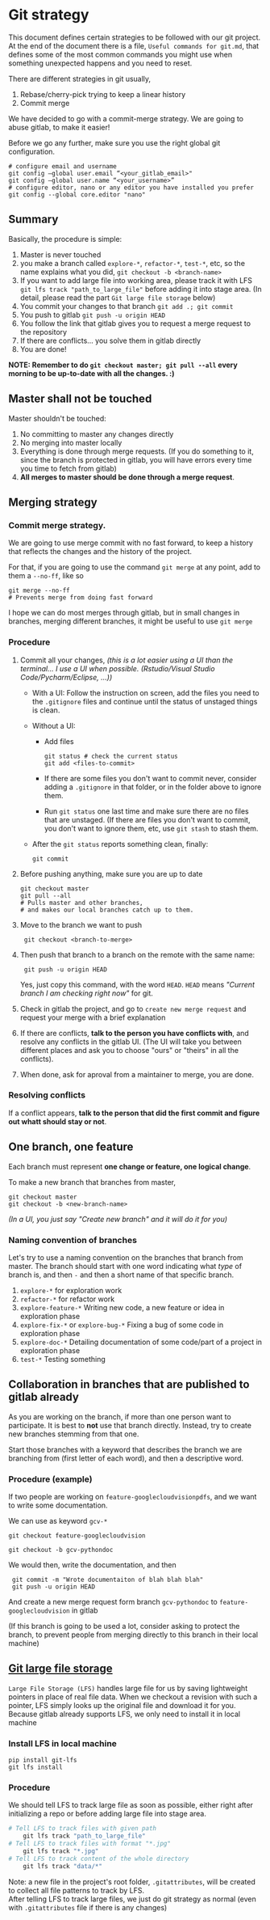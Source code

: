 # Git strategy

This document defines certain strategies to be followed with our git project. At the end of the document there is a file, `Useful commands for git.md`, that defines some of the most common commands you might use when something unexpected happens and you need to reset.


There are different strategies in git usually, 

1. Rebase/cherry-pick trying to keep a linear history
2. Commit merge

We have decided to go with a commit-merge strategy. We are going to abuse gitlab, to make it easier!


Before we go any further, make sure you use the right global git configuration.

	# configure email and username
	git config —global user.email “<your_gitlab_email>"
    git config —global user.name “<your_username>”
    # configure editor, nano or any editor you have installed you prefer
    git config --global core.editor "nano" 



## Summary

Basically, the procedure is simple:

1. Master is never touched
2. you make a branch called `explore-*`, `refactor-*`, `test-*`, etc, so the name explains what you did, `git checkout -b <branch-name>`
3. If you want to add large file into working area, please track it with LFS `git lfs track "path_to_large_file"` before adding it into stage area. (In detail, please read the part `Git large file storage` below)
3. You commit your changes to that branch `git add .; git commit`
4. You push to gitlab `git push -u origin HEAD`
5. You follow the link that gitlab gives you to request a merge request to the repository
6. If there are conflicts... you solve them in gitlab directly
7. You are done!

**NOTE: Remember to do `git checkout master; git pull --all` every morning to be up-to-date with all the changes. :)**


## Master shall not be touched


Master shouldn't be touched:

1. No committing to master any changes directly
2. No merging into master locally
3. Everything is done through merge requests. (If you do something to it, since the branch is protected in gitlab, you will have errors every time you time to fetch from gitlab)
4. **All merges to master should be done through a merge request**. 

## Merging strategy


### Commit merge strategy.


We are going to use merge commit with no fast forward, to keep a history that reflects the changes and the history of the project.

For that, if you are going to use the command `git merge` at any point, add to them a `--no-ff`, like so

	git merge --no-ff 
	# Prevents merge from doing fast forward
	
I hope we can do most merges through gitlab, but in small changes in branches, merging different branches, it might be useful to use `git merge`

### Procedure


1. Commit all your changes, _(this is a lot easier using a UI than the terminal... I use a UI when possible. (Rstudio/Visual Studio Code/Pycharm/Eclipse, ...))_
	- With a UI: Follow the instruction on screen, add the files you need to the `.gitignore` files and continue until the status of unstaged things is clean. 
 
	- Without a UI:
	
		+ Add files
	
			```
			git status # check the current status
			git add <files-to-commit>
			
			```
		+ If there are some files you don't want to commit never, consider adding a `.gitignore` in that folder, or in the folder above to ignore them.
		
		+ Run `git status` one last time and make sure there are no files that are unstaged. (If there are files you don't want to commit, you don't want to ignore them, etc, use `git stash` to stash them.
		
	
	- After the `git status` reports something clean, finally:
			
		```
		git commit
		```
	
	
2. Before pushing anything, make sure you are up to date

	```
	git checkout master
	git pull --all 
	# Pulls master and other branches, 
	# and makes our local branches catch up to them.
	```

1. Move to the branch we want to push

		git checkout <branch-to-merge> 
		
2. Then push that branch to a branch on the remote with the same name:

		git push -u origin HEAD 

	Yes, just copy this command, with the word `HEAD`. `HEAD` means _"Current branch I am checking right now"_ for git.
	
3. Check in gitlab the project, and go to `create new merge request` and request your merge with a brief explanation
4. If there are conflicts, **talk to the person you have conflicts with**, and resolve any conflicts in the gitlab UI. (The UI will take you between different places and ask you to choose "ours" or "theirs" in all the conflicts).
5. When done, ask for aproval from a maintainer to merge, you are done.



### Resolving conflicts


If a conflict appears, **talk to the person that did the first commit and figure out whatt should stay or not**.



## One branch, one feature


Each branch must represent **one change or feature, one logical change**. 

To make a new branch that branches from master, 

	git checkout master
	git checkout -b <new-branch-name>
	
_(In a UI, you just say "Create new branch" and it will do it for you)_
	

	
### Naming convention of branches 

Let's try to use a naming convention on the branches that branch from master. The branch should start with one word indicating what *type* of branch is, and then `-` and then a short name of that specific branch.

1. `explore-*` for exploration work
2. `refactor-*` for refactor work
1. `explore-feature-*` Writing new code, a new feature or idea in exploration phase
2. `explore-fix-*` or `explore-bug-*` Fixing a bug of some code in exploration phase
3. `explore-doc-*` Detailing documentation of some code/part of a project in exploration phase
4.  `test-*` Testing something 

## Collaboration in branches that are published to gitlab already


As you are working on the branch, if more than one person want to participate. It is best to **not** use that branch directly. Instead, try to create new branches stemming from that one.

Start those branches with a keyword that describes the branch we are branching from (first letter of each word), and then a descriptive word. 


### Procedure (example)

If two people are working on `feature-googlecloudvisionpdfs`, and we want to write some documentation. 

We can use as keyword `gcv-*` 

```
git checkout feature-googlecloudvision

git checkout -b gcv-pythondoc

```

We would then, write the documentation, and then

```
 git commit -m "Wrote documentaiton of blah blah blah"
 git push -u origin HEAD
```

And create a new merge request form branch `gcv-pythondoc` to `feature-googlecloudvision` in gitlab

(If this branch is going to be used a lot, consider asking to protect the branch, to prevent people from merging directly to this branch in their local machine)

## [Git large file storage](https://about.gitlab.com/2017/01/30/getting-started-with-git-lfs-tutorial/)  
`Large File Storage (LFS)` handles large file for us by saving lightweight pointers in place of real file data. When we checkout a revision with such a pointer, LFS simply looks up the original file and download it for you.  
Because gitlab already supports LFS, we only need to install it in local machine

### Install LFS in local machine
```commandline
pip install git-lfs
git lfs install
``` 
### Procedure
We should tell LFS to track large file as soon as possible, either right after initializing a repo or before adding large file into stage area.
```Python
# Tell LFS to track files with given path
    git lfs track "path_to_large_file"
# Tell LFS to track files with format "*.jpg"
    git lfs track "*.jpg"
# Tell LFS to track content of the whole directory
    git lfs track "data/*"
```
Note: a new file in the project's root folder, `.gitattributes`, will be created to collect all file patterns to track by LFS.  
After telling LFS to track large files, we just do git strategy as normal (even with `.gitattributes` file if there is any changes)